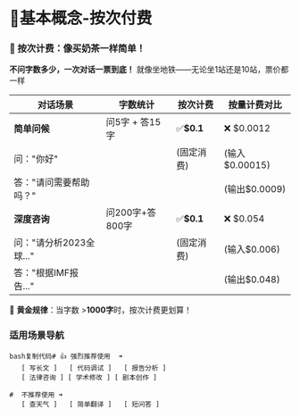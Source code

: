 # 📖基本概念-按次付费


### **💸 按次计费：像买奶茶一样简单！**

**不问字数多少，一次对话一票到底！** 就像坐地铁——无论坐1站还是10站，票价都一样

| **对话场景** | **字数统计** | **按次计费** | **按量计费对比** |
| --- | --- | --- | --- |
| **简单问候** | 问5字 + 答15字 | ✅**$0.1** | ❌ $0.0012 |
| 问："你好" |  | (固定消费) | (输入$0.00015) |
| 答："请问需要帮助吗？" |  |  | (输出$0.0009) |
| **深度咨询** | 问200字+答800字 | ✅**$0.1** | ❌ $0.054 |
| 问："请分析2023全球..." |  | (固定消费) | (输入$0.006) |
| 答："根据IMF报告..." |  |  | (输出$0.048) |

💎 **黄金规律**：当字数 >**1000字**时，按次计费更划算！

### **适用场景导航**
```
bash复制代码# 👍 强烈推荐使用  ➜  
   [ 写长文 ]   [ 代码调试 ]   [ 报告分析 ]  
   [ 法律咨询 ] [ 学术修改 ] [ 剧本创作 ]  

# ️ 不推荐使用 ➜  
   [ 查天气 ]   [ 简单翻译 ]   [ 短问答 ]
```
